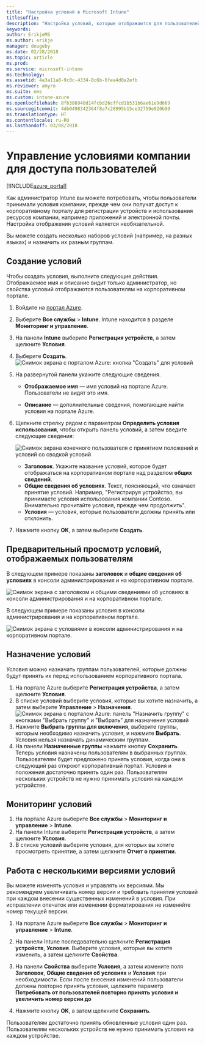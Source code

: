 ```yaml
---
title: "Настройка условий в Microsoft Intune"
titlesuffix: 
description: "Настройка условий, которые отображаются для пользователей на корпоративном портале в Intune."
keywords: 
author: ErikjeMS
ms.author: erikje
manager: dougeby
ms.date: 02/28/2018
ms.topic: article
ms.prod: 
ms.service: microsoft-intune
ms.technology: 
ms.assetid: 4a3a11a8-9c0c-4334-8c6b-6fea4d0a2efb
ms.reviewer: amyro
ms.suite: ems
ms.custom: intune-azure
ms.openlocfilehash: 8fb386948d14fcbd26cffcd1b531b6ae61e9d669
ms.sourcegitcommit: 4db0498342364f8a7c28995b15ce32759e920b99
ms.translationtype: HT
ms.contentlocale: ru-RU
ms.lasthandoff: 03/08/2018
---
```

# <a name="manage-your-companys-terms-and-conditions-for-user-access"></a>Управление условиями компании для доступа пользователей

[!INCLUDE[azure_portal](./includes/azure_portal.md)]

Как администратор Intune вы можете потребовать, чтобы пользователи принимали условия компании, прежде чем они получат доступ к корпоративному порталу для регистрации устройств и использования ресурсов компании, например приложений и электронной почты. Настройка отображения условий является необязательной.

Вы можете создать несколько наборов условий (например, на разных языках) и назначить их разным группам.

## <a name="create-terms-and-conditions"></a>Создание условий
Чтобы создать условия, выполните следующие действия. Отображаемое имя и описание видит только администратор, но свойства условий отображаются пользователям на корпоративном портале.

1. Войдите на [портал Azure](https://portal.azure.com).
2. Выберите **Все службы** > **Intune**. Intune находится в разделе **Мониторинг и управление**.
3. На панели **Intune** выберите **Регистрация устройств**, а затем щелкните **Условия**.
2. Выберите **Создать**.
![Снимок экрана с порталом Azure: кнопка "Создать" для условий](media/terms-create-terms.png)
3. На развернутой панели укажите следующие сведения.

   - **Отображаемое имя** — имя условий на портале Azure. Пользователи не видят это имя.

   - **Описание** — дополнительные сведения, помогающие найти условия на портале Azure.

4. Щелкните стрелку рядом с параметром **Определить условия использования**, чтобы открыть панель условий, а затем введите следующие сведения:

   ![Снимок экрана конечного пользователя с принятием положений и условий со сводкой условий](./media/terms-summary-create.png)

   - **Заголовок**. Укажите название условий, которое будет отображаться на корпоративном портале над разделом **общих сведений**.
   - **Общие сведения об условиях**. Текст, поясняющий, что означает принятие условий. Например, "Регистрируя устройство, вы принимаете условия использования компании Contoso. Внимательно прочитайте условия, прежде чем продолжить".
   - **Условия** — условия, которые пользователи должны принять или отклонить.

5. Нажмите кнопку **ОК**, а затем выберите **Создать**.

## <a name="see-how-terms-are-displayed-to-your-users"></a>Предварительный просмотр условий, отображаемых пользователям
В следующем примере показаны **заголовок** и **общие сведения об условиях** в консоли администрирования и на корпоративном портале.

![Снимок экрана с заголовком и общими сведениями об условиях в консоли администрирования и на корпоративном портале.](./media/terms-summary-terms.png)

В следующем примере показаны условия в консоли администрирования и на корпоративном портале.

![Снимок экрана с условиями в консоли администрирования и на корпоративном портале.](./media/terms-properties-terms.png)

## <a name="assign-terms-and-conditions"></a>Назначение условий

Условия можно назначать группам пользователей, которые должны будут принять их перед использованием корпоративного портала.

1. На портале Azure выберите **Регистрация устройства**, а затем щелкните **Условия**.
2. В списке условий выберите условия, которые вы хотите назначить, а затем выберите **Управление** > **Назначения**.
![Снимок экрана с порталом Azure: панель "Назначить группу" с кнопками "Выбрать группу" и "Выбрать" для назначения условий](media/terms-assign-groups.png)
3. Нажмите **Выбрать группы для включения**, выберите группы, которым необходимо назначить условия, и нажмите **Выбрать**. Условия нельзя назначать динамическим группам.
4. На панели **Назначенные группы** нажмите кнопку **Сохранить**.  Теперь условия назначены пользователям в выбранных группах. Пользователям будет предложено принять условия, когда они в следующий раз откроют корпоративный портал. Условия и положения достаточно принять один раз. Пользователям нескольких устройств не нужно принимать условия на каждом устройстве.


## <a name="monitor-terms-and-conditions"></a>Мониторинг условий

1. На портале Azure выберите **Все службы** > **Мониторинг и управление** > **Intune**. 
1. На панели Intune выберите **Регистрация устройств**, а затем щелкните **Условия**.
2. В списке условий выберите условия, для которых вы хотите просмотреть принятие, а затем щелкните **Отчет о принятии**.

## <a name="work-with-multiple-versions-of-terms-and-conditions"></a>Работа с несколькими версиями условий
Вы можете изменять условия и управлять их версиями. Мы рекомендуем увеличивать номер версии и требовать принятия условий при каждом внесении существенных изменений в условия. При исправлении опечаток или изменении форматирования не изменяйте номер текущей версии.

1. На портале Azure выберите **Все службы** > **Мониторинг и управление** > **Intune**.

2. На панели Intune последовательно щелкните **Регистрация устройств**, **Условия**. Выберите условия, которые вы хотите изменить, а затем щелкните **Свойства**.

4. На панели **Свойства** выберите **Условия**, а затем измените поля **Заголовок**, **Общие сведения об условиях** и **Условия** при необходимости. Если после внесения изменений пользователи должны повторно принять условия, щелкните параметр **Потребовать от пользователей повторно принять условия и увеличить номер версии до**

4.  Нажмите кнопку **ОК**, а затем щелкните **Сохранить**.

Пользователям достаточно принять обновленные условия один раз. Пользователям нескольких устройств не нужно принимать условия на каждом устройстве.

